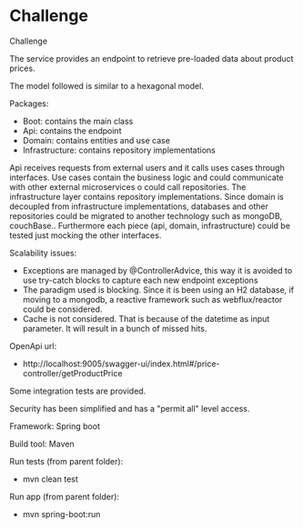 # Challenge
Challenge

The service provides an endpoint to retrieve pre-loaded data about product prices.

The model followed is similar to a hexagonal model.

Packages:
- Boot: contains the main class
- Api: contains the endpoint
- Domain: contains entities and use case
- Infrastructure: contains repository implementations

Api receives requests from external users and it calls uses cases through interfaces. Use cases contain the business logic and could communicate with other external microservices o could call repositories. The infrastructure layer contains repository implementations.
Since domain is decoupled from infrastructure implementations, databases and other repositories could be migrated to another technology such as mongoDB, couchBase..
Furthermore each piece (api, domain, infrastructure) could be tested just mocking the other interfaces.

Scalability issues:

- Exceptions are managed by @ControllerAdvice, this way it is avoided to use try-catch blocks to capture each new endpoint exceptions
- The paradigm used is blocking. Since it is been using an H2 database, if moving to a mongodb, a reactive framework such as webflux/reactor could be considered.
- Cache is not considered. That is because of the datetime as input parameter. It will result in a bunch of missed hits.

OpenApi url:

- http://localhost:9005/swagger-ui/index.html#/price-controller/getProductPrice

Some integration tests are provided.

Security has been simplified and has a "permit all" level access.

Framework: Spring boot

Build tool: Maven

Run tests (from parent folder): 

- mvn clean test

Run app (from parent folder):  

- mvn spring-boot:run

